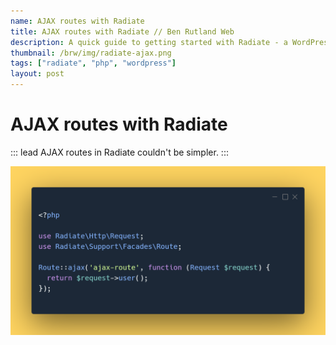 ```yaml
---
name: AJAX routes with Radiate
title: AJAX routes with Radiate // Ben Rutland Web
description: A quick guide to getting started with Radiate - a WordPress plugin and theme framework inspired by Laravel.
thumbnail: /brw/img/radiate-ajax.png
tags: ["radiate", "php", "wordpress"]
layout: post
---
```


# AJAX routes with Radiate

::: lead
AJAX routes in Radiate couldn't be simpler.
:::

![Radiate AJAX route code](/img/radiate-ajax.png)

